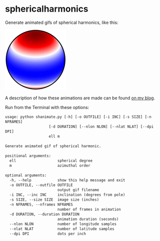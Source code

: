 # sphericalharmonics
Generate animated gifs of spherical harmonics, like this:

![Example spherical harmonic animation](https://raw.githubusercontent.com/keatonb/sphericalharmonics/master/l2m0.gif)

A description of how these animations are made can be found [on my blog](http://keatonb.github.io/archivers/shanimate).

Run from the Terminal with these options:
```
usage: python shanimate.py [-h] [-o OUTFILE] [-i INC] [-s SIZE] [-n NFRAMES]
                    [-d DURATION] [--nlon NLON] [--nlat NLAT] [--dpi DPI]
                    ell m

Generate animated gif of spherical harmonic.

positional arguments:
  ell                   spherical degree
  m                     azimuthal order

optional arguments:
  -h, --help            show this help message and exit
  -o OUTFILE, --outfile OUTFILE
                        output gif filename
  -i INC, --inc INC     inclination (degrees from pole)
  -s SIZE, --size SIZE  image size (inches)
  -n NFRAMES, --nframes NFRAMES
                        number of frames in animation
  -d DURATION, --duration DURATION
                        animation duration (seconds)
  --nlon NLON           number of longitude samples
  --nlat NLAT           number of latitude samples
  --dpi DPI             dots per inch

```
